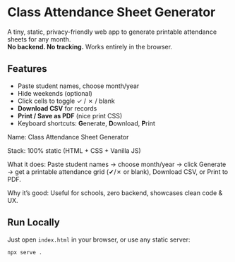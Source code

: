 # Class Attendance Sheet Generator

A tiny, static, privacy-friendly web app to generate printable attendance sheets for any month.  
**No backend. No tracking.** Works entirely in the browser.

## Features
- Paste student names, choose month/year
- Hide weekends (optional)
- Click cells to toggle ✓ / ✗ / blank
- **Download CSV** for records
- **Print / Save as PDF** (nice print CSS)
- Keyboard shortcuts: **G**enerate, **D**ownload, **P**rint

Name: Class Attendance Sheet Generator

Stack: 100% static (HTML + CSS + Vanilla JS)

What it does: Paste student names → choose month/year → click Generate → get a printable attendance grid (✔︎/✗ or blank), Download CSV, or Print to PDF.

Why it’s good: Useful for schools, zero backend, showcases clean code & UX.

## Run Locally
Just open `index.html` in your browser, or use any static server:
```bash
npx serve .
